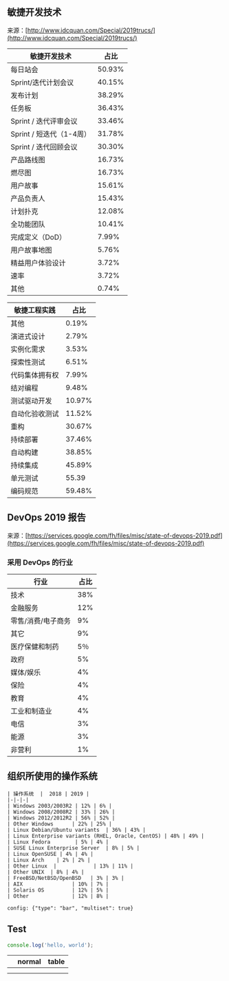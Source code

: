 ## 敏捷开发技术

来源：[http://www.idcquan.com/Special/2019trucs/](http://www.idcquan.com/Special/2019trucs/)

| 敏捷开发技术 | 占比 |
|-------------|---------|
| 每日站会     | 50.93% |
| Sprint/迭代计划会议 | 40.15% |
| 发布计划 | 38.29% |
| 任务板 | 36.43% |
| Sprint / 迭代评审会议 | 33.46% |
| Sprint / 短迭代（1-4周）| 31.78% |
| Sprint / 迭代回顾会议 | 30.30% |
| 产品路线图 | 16.73% |
| 燃尽图 | 16.73% |
| 用户故事 | 15.61% |
| 产品负责人 | 15.43% |
| 计划扑克 | 12.08% |
| 全功能团队 | 10.41% |
| 完成定义（DoD）| 7.99% |
| 用户故事地图 | 5.76% |
| 精益用户体验设计 | 3.72% |
| 速率 | 3.72% |
| 其他 | 0.74% |

| 敏捷工程实践 | 占比 |
|-------------|-----|
| 其他 | 0.19%  |
| 演进式设计 | 2.79%  |
| 实例化需求 | 3.53%  |
| 探索性测试 | 6.51%  |
| 代码集体拥有权 | 7.99%  |
| 结对编程 | 9.48%  |
| 测试驱动开发 | 10.97%  |
| 自动化验收测试 | 11.52%  |
| 重构 | 30.67%  |
| 持续部署 | 37.46%  |
| 自动构建 | 38.85%  |
| 持续集成 | 45.89%  |
| 单元测试 | 55.39  |
| 编码规范 | 59.48%  |

## DevOps 2019 报告

来源：[https://services.google.com/fh/files/misc/state-of-devops-2019.pdf](https://services.google.com/fh/files/misc/state-of-devops-2019.pdf)

### 采用 DevOps 的行业

| 行业 | 占比 |
|-|-|
| 技术 | 38% |
| 金融服务 | 12% |
| 零售/消费/电子商务 | 9% |
| 其它 | 9% |
| 医疗保健和制药 | 5％ |
| 政府 | 5% |
| 媒体/娱乐 | 4% |
| 保险 | 4% |
| 教育 | 4% |
| 工业和制造业 | 4% |
| 电信 | 3% |
| 能源 | 3% |
| 非营利 | 1% |

## 组织所使用的操作系统

```chart
| 操作系统  |  2018 | 2019 |
|-|-|-|   
| Windows 2003/2003R2 | 12% | 6% | 
| Windows 2008/2008R2 | 33% | 26% | 
| Windows 2012/2012R2 | 56% | 52% |
| Other Windows      | 22% | 25% |
| Linux Debian/Ubuntu variants  | 36% | 43% |
| Linux Enterprise variants (RHEL, Oracle, CentOS) | 48% | 49% | 
| Linux Fedora        | 5% | 4% |
| SUSE Linux Enterprise Server  | 8% | 5% |
| Linux OpenSUSE | 4% | 4% |
| Linux Arch    | 2% | 2% |
| Other Linux  |            | 13% | 11% |
| Other UNIX  | 8% | 4% |
| FreeBSD/NetBSD/OpenBSD   | 3% | 3% | 
| AIX                | 10% | 7% |
| Solaris OS         | 12% | 5% |
| Other              | 12% | 8% |

config: {"type": "bar", "multiset": true}
```

## Test

```javascript
console.log('hello, world');
```

| | normal | table |
|-|-|-|
| | | |
| | | |
